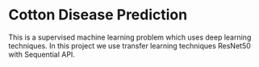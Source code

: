 # Cotton Disease Prediction
This is a supervised machine learning problem which uses deep learning techniques.
In this project we use transfer learning techniques ResNet50 with Sequential API.
